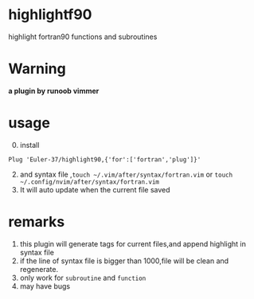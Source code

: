 # highlightf90
highlight fortran90 functions and subroutines

# Warning
**a plugin by runoob vimmer**

# usage
0. install
``` vim
Plug 'Euler-37/highlight90,{'for':['fortran','plug']}'
```
2. and syntax file ,`touch ~/.vim/after/syntax/fortran.vim` or `touch ~/.config/nvim/after/syntax/fortran.vim`
3. It will auto update when the current file saved

# remarks
1. this plugin will generate tags for current files,and append highlight in syntax file
2. if the line of syntax file is bigger than 1000,file will be clean and regenerate.
3. only work for `subroutine` and `function`
4. may have bugs
